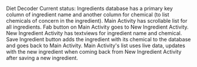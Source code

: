 Diet Decoder
Current status:
Ingredients database has a primary key column of ingredient name and another column for chemical (to list chemicals of concern in the ingredient).
Main Activity has scrollable list for all ingredients.
Fab button on Main Activity goes to New Ingredient Activity.
New Ingredient Activity has textviews for ingredient name and chemical. Save Ingredient button adds the ingredient with its chemical to the database and goes back to Main Activity.
Main Activity's list uses live data, updates with the new ingredient when coming back from New Ingredient Activity after saving a new ingredient.
